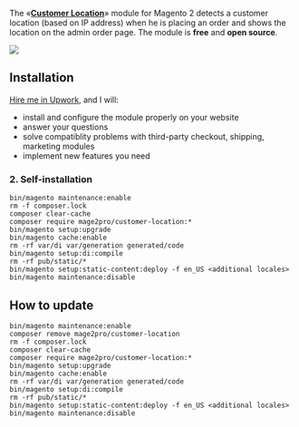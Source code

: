 The «[**Customer Location**](https://mage2.pro/t/78)» module for Magento 2 detects a customer location (based on IP address) when he is placing an order and shows the location on the admin order page. 
The module is **free** and **open source**.

![](https://mage2.pro/uploads/default/original/1X/81b4f1e6e51f7bb7e429022065414247ccfb24e9.png)

## Installation 
[Hire me in Upwork](https://upwork.com/fl/mage2pro), and I will: 
- install and configure the module properly on your website
- answer your questions
- solve compatiblity problems with third-party checkout, shipping, marketing modules
- implement new features you need 

### 2. Self-installation
```
bin/magento maintenance:enable
rm -f composer.lock
composer clear-cache
composer require mage2pro/customer-location:*
bin/magento setup:upgrade
bin/magento cache:enable
rm -rf var/di var/generation generated/code
bin/magento setup:di:compile
rm -rf pub/static/*
bin/magento setup:static-content:deploy -f en_US <additional locales>
bin/magento maintenance:disable
```

## How to update
```
bin/magento maintenance:enable
composer remove mage2pro/customer-location
rm -f composer.lock
composer clear-cache
composer require mage2pro/customer-location:*
bin/magento setup:upgrade
bin/magento cache:enable
rm -rf var/di var/generation generated/code
bin/magento setup:di:compile
rm -rf pub/static/*
bin/magento setup:static-content:deploy -f en_US <additional locales>
bin/magento maintenance:disable
```